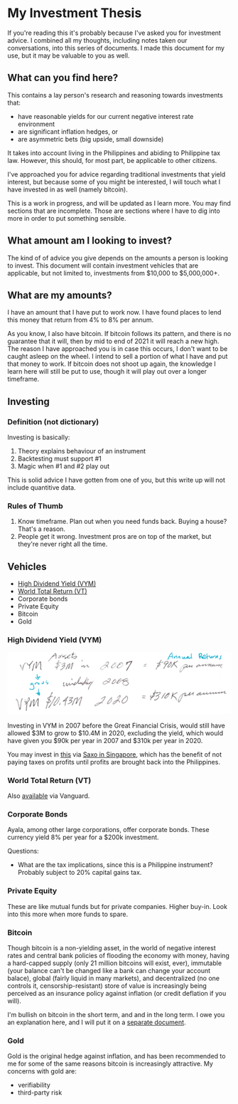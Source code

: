 # My Investment Thesis

If you're reading this it's probably because I've asked you for investment advice. I combined all my thoughts, including notes taken our conversations, into this series of documents. I made this document for my use, but it may be valuable to you as well.

## What can you find here?

This contains a lay person's research and reasoning towards investments that:

- have reasonable yields for our current negative interest rate environment
- are significant inflation hedges, or
- are asymmetric bets (big upside, small downside)

It takes into account living in the Philippines and abiding to Philippine tax law. However, this should, for most part, be applicable to other citizens.

I've approached you for advice regarding traditional investments that yield interest, but because some of you might be interested, I will touch what I have invested in as well (namely bitcoin).

This is a work in progress, and will be updated as I learn more. You may find sections that are incomplete. Those are sections where I have to dig into more in order to put something sensible.

## What amount am I looking to invest?
The kind of of advice you give depends on the amounts a person is looking to invest. This document will contain investment vehicles that are applicable, but not limited to, investments from $10,000 to $5,000,000+.

## What are my amounts?
I have an amount that I have put to work now. I have found places to lend this money that return from 4% to 8% per annum.

As you know, I also have bitcoin. If bitcoin follows its pattern, and there is no guarantee that it will, then by mid to end of 2021 it will reach a new high. The reason I have approached you is in case this occurs, I don't want to be caught asleep on the wheel. I intend to sell a portion of what I have and put that money to work. If bitcoin does not shoot up again, the knowledge I learn here will still be put to use, though it will play out over a longer timeframe.

## Investing

### Definition (not dictionary)

Investing is basically:

1. Theory explains behaviour of an instrument
2. Backtesting must support #1
3. Magic when #1 and #2 play out

This is solid advice I have gotten from one of you, but this write up will not include quantitive data.

### Rules of Thumb

1. Know timeframe. Plan out when you need funds back. Buying a house? That's a reason.
2. People get it wrong. Investment pros are on top of the market, but they're never right all the time.

## Vehicles

* [High Dividend Yield (VYM)](#high-dividend-yield-vym)
* [World Total Return (VT)](#world-total-return-vt)
* Corporate bonds
* Private Equity
* Bitcoin
* Gold

### High Dividend Yield (VYM)

![YVM from 2007 to 2020](images/vym.png)

Investing in VYM in 2007 before the Great Financial Crisis, would still have allowed $3M to grow to $10.4M in 2020, excluding the yield, which would have given you $90k per year in 2007 and $310k per year in 2020.

You may invest in [this](https://investor.vanguard.com/etf/profile/VYM) via [Saxo in Singapore](https://www.home.saxo/en-sg), which has the benefit of not paying taxes on profits until profits are brought back into the Philippines.

### World Total Return (VT)

Also [available](https://investor.vanguard.com/etf/profile/VT) via Vanguard.

### Corporate Bonds

Ayala, among other large corporations, offer corporate bonds. These currency yield 8% per year for a $200k investment.

Questions:
- What are the tax implications, since this is a Philippine instrument? Probably subject to 20% capital gains tax.

### Private Equity

These are like mutual funds but for private companies. Higher buy-in. Look into this more when more funds to spare.

### Bitcoin

Though bitcoin is a non-yielding asset, in the world of negative interest rates and central bank policies of flooding the economy with money, having a hard-capped supply (only 21 million bitcoins will exist, ever), immutable (your balance can't be changed like a bank can change your account balace), global (fairly liquid in many markets), and decentralized (no one controls it, censorship-resistant) store of value is increasingly being perceived as an insurance policy against inflation (or credit deflation if you will).

I'm bullish on bitcoin in the short term, and and in the long term. I owe you an explanation here, and I will put it on a [separate document](bitcoin.md).

### Gold

Gold is the original hedge against inflation, and has been recommended to me for some of the same reasons bitcoin is increasingly attractive. My concerns with gold are:

- verifiability
- third-party risk
